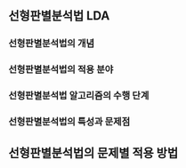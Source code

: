 

## 선형판별분석법 LDA  

### 선형판별분석법의 개념  

### 선형판별분석법의 적용 분야  

### 선형판별분석법 알고리즘의 수행 단계  

### 선형판별분석법의 특성과 문제점  


## 선형판별분석법의 문제별 적용 방법  
